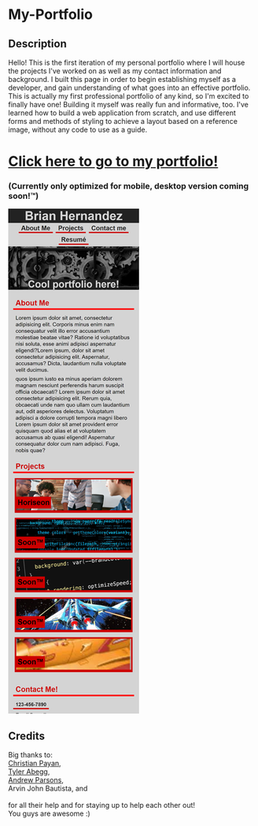 # My-Portfolio

## Description

Hello!
  This is the first iteration of my personal portfolio where I will house the projects I've worked on as well as my contact information and background.
I built this page in order to begin establishing myself as a developer, and gain understanding of what goes into an effective portfolio. This is actually
my first professional portfolio of any kind, so I'm excited to finally have one! Building it myself was really fun and informative, too. I've learned 
how to build a web application from scratch, and use different forms and methods of styling to achieve a layout based on a reference image, without any 
code to use as a guide.


# [Click here to go to my portfolio!](https://hdezbriant.github.io/My-Portfolio/)
### (Currently only optimized for mobile, desktop version coming soon!™)
![Screen capture of my Portfolio in mobile layout](assets/Images/_C__Users_Brian_Desktop_Bootcamp_Assignments_My-Portfolio_index.html.png)


## Credits

Big thanks to:\
[Christian Payan](https://github.com/chrispayan),\
[Tyler Abegg](https://github.com/UnDuhDuhSea),\
[Andrew Parsons](https://github.com/tvnames),\
Arvin John Bautista, and\
\
for all their help and for staying up to help each other out!\
You guys are awesome :)
